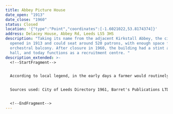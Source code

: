 ```yaml
---
title: Abbey Picture House
date_open: "1913"
date_close: "1960"
status: Closed
location: '{"type":"Point","coordinates":[-1.6021022,53.8174374]}'
address: Delacey House, Abbey Rd, Leeds LS5 3HS
description: "Taking its name from the adjacent Kirkstall Abbey, the cinema
  opened in 1913 and could seat around 520 patrons, with enough space for an
  orchestral balcony. After closure in 1960, the building had a stint as a bingo
  hall, and today functions as a recruitment centre. "
description_extended: >-
  <!--StartFragment-->


  According to local legend, in the early days a farmer would routinely visit the cinema on horseback, leaving the steed pitched outside during screenings.


  Sources used: City of Leeds Directory 1961, Barret's Publications LTD


  <!--EndFragment-->
---
```

